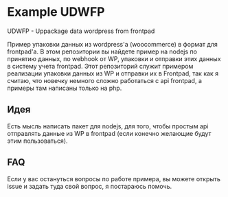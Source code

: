 # Example UDWFP
UDWFP - Uppackage data wordpress from frontpad

Пример упаковки данных из wordpress'a (woocommerce) в формат для frontpad'a.
В этом репозитории вы найдете пример на nodejs по принятию данных, по webhook от WP, упаковки и отправки этих данных в систему учета frontpad.
Этот репозиторий служит примером реализации упаковки данных из WP и отправки их в Frontpad, так как я считаю, что новечку немного сложно работаться с api frontpad, а примеры там написаны только на php.

## Идея
Есть мысль написать пакет для nodejs, для того, чтобы простым api отправлять данные из WP в frontpad (если конечно желающие будут этим пользоваться).

## FAQ
Если у вас остануться вопросы по работе примера, вы можете открыть issue и задать туда свой вопрос, я постараюсь помочь.
